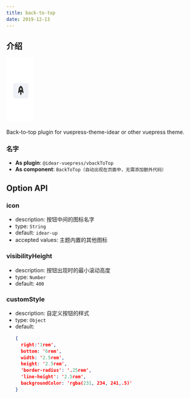 ```yaml
---
title: back-to-top
date: 2019-12-13
---
```


## 介绍

![demo.png](./images/backToTop.png)

Back-to-top plugin for vuepress-theme-idear or other vuepress theme.

### 名字

- **As plugin**: `@idear-vuepress/vbackToTop`
- **As component**: `BackToTop（自动出现在页面中，无需添加额外代码）`

## Option API

### icon

- description: 按钮中间的图标名字
- type: `String`
- default: `idear-up`
- accepted values: 主题内置的其他图标

### visibilityHeight

- description: 按钮出现时的最小滚动高度
- type: `Number`
- default: `400`

### customStyle

- description: 自定义按钮的样式
- type: `Object`
- default: 
  ```json
  {
    right:'1rem',
    bottom: '6rem',
    width: '2.5rem',
    height: '2.5rem',
    'border-radius': '.25rem',
    'line-height': '2.5rem',
    backgroundColor: 'rgba(231, 234, 241,.5)'
  }
  ```
